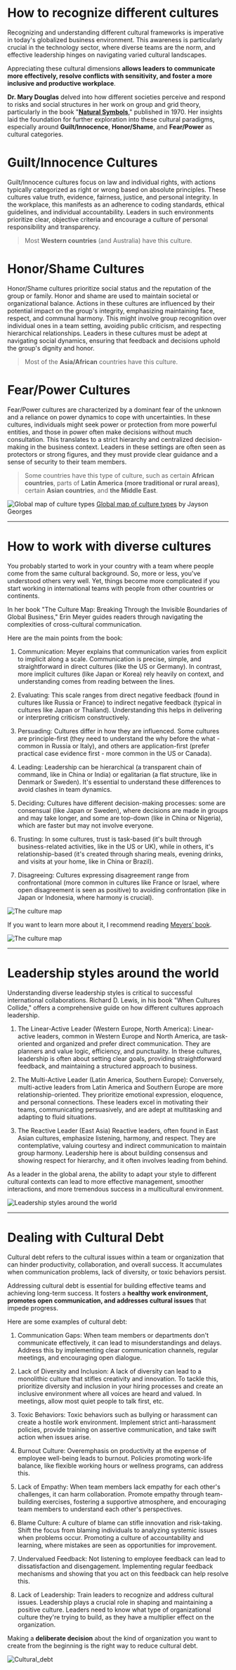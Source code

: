 How to recognize different cultures
===================================
Recognizing and understanding different cultural frameworks is imperative in today's globalized business environment. This awareness is particularly crucial in the technology sector, where diverse teams are the norm, and effective leadership hinges on navigating varied cultural landscapes.

Appreciating these cultural dimensions **allows leaders to communicate more effectively, resolve conflicts with sensitivity, and foster a more inclusive and productive workplace**.

**Dr. Mary Douglas** delved into how different societies perceive and respond to risks and social structures in her work on group and grid theory, particularly in the book "[**Natural Symbols**](https://www.routledge.com/Natural-Symbols/Douglas/p/book/9780415138253?utm_source=substack&utm_medium=email)," published in 1970. Her insights laid the foundation for further exploration into these cultural paradigms, especially around **Guilt/Innocence**, **Honor/Shame**, and **Fear/Power** as cultural categories.


Guilt/Innocence Cultures
========================
Guilt/Innocence cultures focus on law and individual rights, with actions typically categorized as right or wrong based on absolute principles. These cultures value truth, evidence, fairness, justice, and personal integrity. In the workplace, this manifests as an adherence to coding standards, ethical guidelines, and individual accountability. Leaders in such environments prioritize clear, objective criteria and encourage a culture of personal responsibility and transparency.

> Most **Western countries** (and Australia) have this culture.

Honor/Shame Cultures
====================
Honor/Shame cultures prioritize social status and the reputation of the group or family. Honor and shame are used to maintain societal or organizational balance. Actions in these cultures are influenced by their potential impact on the group's integrity, emphasizing maintaining face, respect, and communal harmony. This might involve group recognition over individual ones in a team setting, avoiding public criticism, and respecting hierarchical relationships. Leaders in these cultures must be adept at navigating social dynamics, ensuring that feedback and decisions uphold the group's dignity and honor.

> Most of the **Asia/African** countries have this culture.

Fear/Power Cultures
===================
Fear/Power cultures are characterized by a dominant fear of the unknown and a reliance on power dynamics to cope with uncertainties. In these cultures, individuals might seek power or protection from more powerful entities, and those in power often make decisions without much consultation. This translates to a strict hierarchy and centralized decision-making in the business context. Leaders in these settings are often seen as protectors or strong figures, and they must provide clear guidance and a sense of security to their team members.

> Some countries have this type of culture, such as certain **African countries**, parts of **Latin America (more traditional or rural areas)**, certain **Asian countries**, and **the Middle East**.

![Global map of culture types](https://github.com/shamhub/islam/blob/main/work_life/global_map_of_culture_types.jpg?raw=true)
                     [Global map of culture types](https://public.tableau.com/app/profile/jayson.georges/viz/GlobalMapofCultureTypesFINAL_1/GlobalMapofCultureTypes?utm_source=substack&utm_medium=email) by Jayson Georges


-----------------------

How to work with diverse cultures
=================================
You probably started to work in your country with a team where people come from the same cultural background. So, more or less, you've understood others very well. Yet, things become more complicated if you start working in international teams with people from other countries or continents.

In her book "The Culture Map: Breaking Through the Invisible Boundaries of Global Business," Erin Meyer guides readers through navigating the complexities of cross-cultural communication.

Here are the main points from the book:

1. Communication: Meyer explains that communication varies from explicit to implicit along a scale. Communication is precise, simple, and straightforward in direct cultures (like the US or Germany). In contrast, more implicit cultures (like Japan or Korea) rely heavily on context, and understanding comes from reading between the lines.

2. Evaluating: This scale ranges from direct negative feedback (found in cultures like Russia or France) to indirect negative feedback (typical in cultures like Japan or Thailand). Understanding this helps in delivering or interpreting criticism constructively.

3. Persuading: Cultures differ in how they are influenced. Some cultures are principle-first (they need to understand the why before the what - common in Russia or Italy), and others are application-first (prefer practical case evidence first - more common in the US or Canada).

4. Leading: Leadership can be hierarchical (a transparent chain of command, like in China or India) or egalitarian (a flat structure, like in Denmark or Sweden). It's essential to understand these differences to avoid clashes in team dynamics.

5. Deciding: Cultures have different decision-making processes: some are consensual (like Japan or Sweden), where decisions are made in groups and may take longer, and some are top-down (like in China or Nigeria), which are faster but may not involve everyone.

6. Trusting: In some cultures, trust is task-based (it's built through business-related activities, like in the US or UK), while in others, it's relationship-based (it's created through sharing meals, evening drinks, and visits at your home, like in China or Brazil).

7. Disagreeing: Cultures expressing disagreement range from confrontational (more common in cultures like France or Israel, where open disagreement is seen as positive) to avoiding confrontation (like in Japan or Indonesia, where harmony is crucial).



![The culture map](https://github.com/shamhub/islam/blob/main/work_life/culture_map.jpeg?raw=true)


If you want to learn more about it, I recommend reading [Meyers’ book](https://www.amazon.com/Culture-Map-Breaking-Invisible-Boundaries/dp/1610392507?&linkCode=sl1&tag=milanmilanovi-20&linkId=56fb516c1eea9a40a19c939adf25cb57&language=en_US&ref_=as_li_ss_tl).

![The culture map](https://github.com/shamhub/islam/blob/main/work_life/the_culture_map.jpg?raw=true)



--------------------


Leadership styles around the world
==================================
Understanding diverse leadership styles is critical to successful international collaborations. Richard D. Lewis, in his book "When Cultures Collide," offers a comprehensive guide on how different cultures approach leadership.

1. The Linear-Active Leader (Western Europe, North America): Linear-active leaders, common in Western Europe and North America, are task-oriented and organized and prefer direct communication. They are planners and value logic, efficiency, and punctuality. In these cultures, leadership is often about setting clear goals, providing straightforward feedback, and maintaining a structured approach to business.

2. The Multi-Active Leader (Latin America, Southern Europe): Conversely, multi-active leaders from Latin America and Southern Europe are more relationship-oriented. They prioritize emotional expression, eloquence, and personal connections. These leaders excel in motivating their teams, communicating persuasively, and are adept at multitasking and adapting to fluid situations.

3. The Reactive Leader (East Asia) Reactive leaders, often found in East Asian cultures, emphasize listening, harmony, and respect. They are contemplative, valuing courtesy and indirect communication to maintain group harmony. Leadership here is about building consensus and showing respect for hierarchy, and it often involves leading from behind.

As a leader in the global arena, the ability to adapt your style to different cultural contexts can lead to more effective management, smoother interactions, and more tremendous success in a multicultural environment.


![Leadership styles around the world](https://github.com/shamhub/islam/blob/main/work_life/leadership_style.jpg?raw=true)


------------------


Dealing with Cultural Debt
==========================
Cultural debt refers to the cultural issues within a team or organization that can hinder productivity, collaboration, and overall success. It accumulates when communication problems, lack of diversity, or toxic behaviors persist.

Addressing cultural debt is essential for building effective teams and achieving long-term success. It fosters a **healthy work environment, promotes open communication, and addresses cultural issues** that impede progress.

Here are some examples of cultural debt:

1. Communication Gaps: When team members or departments don't communicate effectively, it can lead to misunderstandings and delays. Address this by implementing clear communication channels, regular meetings, and encouraging open dialogue.

2. Lack of Diversity and Inclusion: A lack of diversity can lead to a monolithic culture that stifles creativity and innovation. To tackle this, prioritize diversity and inclusion in your hiring processes and create an inclusive environment where all voices are heard and valued. In meetings, allow most quiet people to talk first, etc.

3. Toxic Behaviors: Toxic behaviors such as bullying or harassment can create a hostile work environment. Implement strict anti-harassment policies, provide training on assertive communication, and take swift action when issues arise.

4. Burnout Culture: Overemphasis on productivity at the expense of employee well-being leads to burnout. Policies promoting work-life balance, like flexible working hours or wellness programs, can address this.

5. Lack of Empathy: When team members lack empathy for each other's challenges, it can harm collaboration. Promote empathy through team-building exercises, fostering a supportive atmosphere, and encouraging team members to understand each other's perspectives.

6. Blame Culture: A culture of blame can stifle innovation and risk-taking. Shift the focus from blaming individuals to analyzing systemic issues when problems occur. Promoting a culture of accountability and learning, where mistakes are seen as opportunities for improvement.

7. Undervalued Feedback: Not listening to employee feedback can lead to dissatisfaction and disengagement. Implementing regular feedback mechanisms and showing that you act on this feedback can help resolve this.

8. Lack of Leadership: Train leaders to recognize and address cultural issues. Leadership plays a crucial role in shaping and maintaining a positive culture. Leaders need to know what type of organizational culture they're trying to build, as they have a multiplier effect on the organization.

Making a **deliberate decision** about the kind of organization you want to create from the beginning is the right way to reduce cultural debt.


![Cultural_debt](https://github.com/shamhub/islam/blob/main/work_life/cultural_debt.jpg?raw=true)










